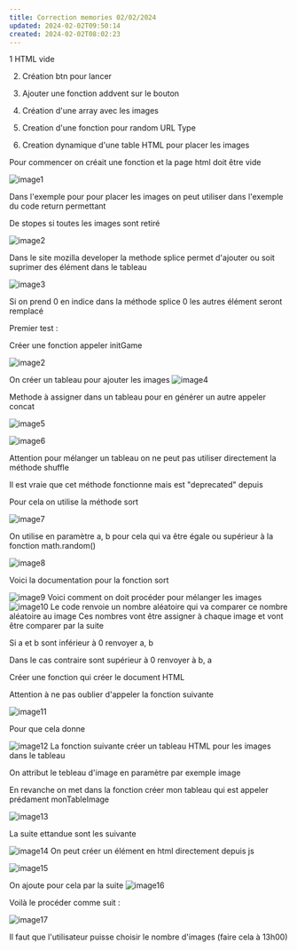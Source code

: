 ```yaml
---
title: Correction memories 02/02/2024
updated: 2024-02-02T09:50:14
created: 2024-02-02T08:02:23
---
```


1 HTML vide

2.  Création btn pour lancer

3.  Ajouter une fonction addvent sur le bouton
4.  Création d'une array avec les images
5.  Creation d'une fonction pour random URL Type
6.  Creation dynamique d'une table HTML pour placer les images

Pour commencer on créait une fonction et la page html doit être vide  

![image1](resources/0f5c1aabd86a4ce6afc74234cfe0f74d.png)

Dans l'exemple pour pour placer les images on peut utiliser dans l'exemple du code return permettant

De stopes si toutes les images sont retiré

![image2](resources/a655286d32db456abfb6003466162f23.png)

Dans le site mozilla developer la methode splice permet d'ajouter ou soit suprimer des élément dans le tableau  

![image3](resources/48e53b70ca0f460b9bd5dd54a0ce39e3.png)

Si on prend 0 en indice dans la méthode splice 0 les autres élément seront remplacé

Premier test :

Créer une fonction appeler initGame

![image2](resources/a655286d32db456abfb6003466162f23.png)

On créer un tableau pour ajouter les images
![image4](resources/f1a4fadcd614403e85478b937ea93f8c.png)

Methode à assigner dans un tableau pour en générer un autre appeler concat  

![image5](resources/b2b4914ab25e45d5924364433a679fee.png)

![image6](resources/dd543ca266724fb1be170dce354bcb75.png)

Attention pour mélanger un tableau on ne peut pas utiliser directement la méthode shuffle

Il est vraie que cet méthode fonctionne mais est "deprecated" depuis

Pour cela on utilise la méthode sort

![image7](resources/eab5af95432d40eb9d55daa4ce3628ca.png)

On utilise en paramètre a, b pour cela qui va être égale ou supérieur à la fonction math.random()  

![image8](resources/137cf90bd9d54f0cbac0b56a39a6995d.png)

Voici la documentation pour la fonction sort  

![image9](resources/453531079af740579d42414ad8c3a864.png)
Voici comment on doit procéder pour mélanger les images
![image10](resources/e68ca4f6737c41a0a87899fbd2ff1780.png)
Le code renvoie un nombre aléatoire qui va comparer ce nombre aléatoire au image
Ces nombres vont être assigner à chaque image et vont être comparer par la suite

Si a et b sont inférieur à 0 renvoyer a, b

Dans le cas contraire sont supérieur à 0 renvoyer à b, a

Créer une fonction qui créer le document HTML

Attention à ne pas oublier d'appeler la fonction suivante

![image11](resources/3c4b46aad07c40a7a730abfe609be854.png)

Pour que cela donne

![image12](resources/567ccdab22304d54a0b57b3c1eb98419.png)
La fonction suivante créer un tableau HTML pour les images dans le tableau

On attribut le tebleau d'image en paramètre par exemple image

En revanche on met dans la fonction créer mon tableau qui est appeler prédament monTableImage  

![image13](resources/de4322aec6824f5dad3ed9a5fc99e805.png)

La suite ettandue sont les suivante

![image14](resources/4613ad96a1fd45bb869d96113bb51725.png)
On peut créer un élément en html directement depuis js

![image15](resources/e0a7164f87304100b376a4bc2dfb7230.png)

On ajoute pour cela par la suite
![image16](resources/1004b4efeff244fa89fdb9b1e6814d32.png)

Voilà le procéder comme suit :

![image17](resources/2147bafb04d5423a989d02a2acad7832.png)

Il faut que l'utilisateur puisse choisir le nombre d'images (faire cela à 13h00)
